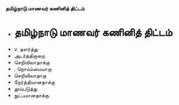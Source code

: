 **தமிழ்நாடு மாணவர் கணினித் திட்டம்**
- # தமிழ்நாடு மாணவர் கணினித் திட்டம்
- v. தளர்த்து
- அடர்த்திகுறை
- செறிவிலாதாக்கு
- . நொய்ம்மையாகு
- செறிவிலாதாகு
- நேர்த்தியானதாக்கு
- தூய்படுத்து
- நுட்பமானதாக்கு.

